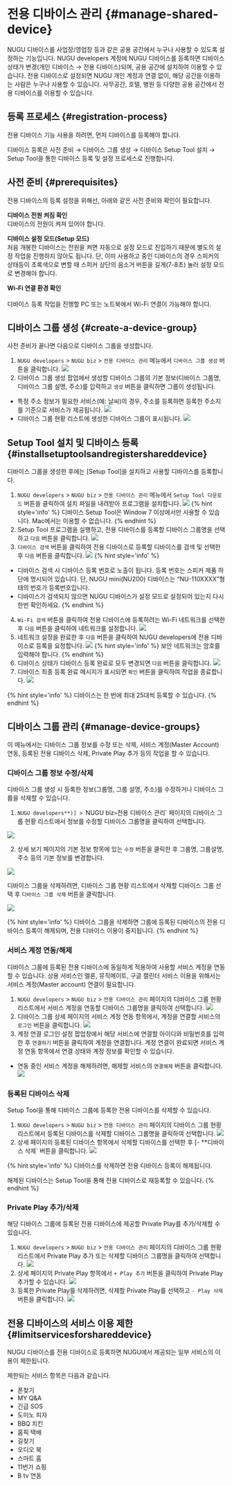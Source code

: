 전용 디바이스 관리 {#manage-shared-device}
====================

NUGU 디바이스를 사업장/영업장 등과 같은 공용 공간에서 누구나 사용할 수 있도록 설정하는 기능입니다.
NUGU developers 계정에 NUGU 디바이스를 등록하면 디바이스 상태가 변경(개인 디바이스 → 전용 디바이스)되며, 공용 공간에 설치하여 이용할 수 있습니다.
전용 디바이스로 설정되면 NUGU 개인 계정과 연결 없이, 해당 공간을 이용하는 사람은 누구나 사용할 수 있습니다. 
사무공간, 호텔, 병원 등 다양한 공용 공간에서 전용 디바이스를 이용할 수 있습니다.

## 등록 프로세스 {#registration-process}
전용 디바이스 기능 사용을 하려면, 먼저 디바이스를 등록해야 합니다. 

디바이스 등록은 사전 준비 → 디바이스 그룹 생성 → 디바이스 Setup Tool 설치 → Setup Tool을 통한 디바이스 등록 및 설정 프로세스로 진행합니다.

## 사전 준비 {#prerequisites}
전용 디바이스의 등록 설정을 위해선, 아래와 같은 사전 준비와 확인이 필요합니다.  

**디바이스 전원 켜짐 확인** <br>
디바이스의 전원이 켜져 있어야 합니다.

**디바이스 설정 모드(Setup 모드)** <br>
처음 개봉한 디바이스는 전원을 켜면 자동으로 설정 모드로 진입하기 때문에 별도의 설정 작업을 진행하지 않아도 됩니다.
단, 이미 사용하고 중인 디바이스의 경우 스피커의 상태등이 초록색으로 변할 때 스피커 상단의 음소거 버튼을 길게(7-8초) 눌러 설정 모드로 변경해야 합니다.

**Wi-Fi 연결 환경 확인** <br>  
디바이스 등록 작업을 진행할 PC 또는 노트북에서 Wi-Fi 연결이 가능해야 합니다.

## 디바이스 그룹 생성 {#create-a-device-group}
사전 준비가 끝나면 다음으로 디바이스 그룹을 생성합니다.

1. `NUGU developers` > `NUGU biz` > `전용 디바이스 관리` 메뉴에서 `디바이스 그룹 생성` 버튼을 클릭합니다.
![](../images/work-with-nugu-biz/ch6_623_c01.png)  
2. 디바이스 그룹 생성 팝업에서 생성할 디바이스 그룹의 기본 정보(디바이스 그룹명, 디바이스 그룹 설명, 주소)를 입력하고 `생성` 버튼을 클릭하면 그룹이 생성됩니다.
  - 특정 주소 정보가 필요한 서비스(예: 날씨)의 경우, 주소를 등록하면 등록한 주소지를 기준으로 서비스가 제공됩니다.
  ![](../images/work-with-nugu-biz/ch6_623_c02.png)
  - 디바이스 그룹 현황 리스트에 생성한 디바이스 그룹이 표시됩니다.
  ![](../images/work-with-nugu-biz/ch6_623_c03.png)

## Setup Tool 설치 및 디바이스 등록 {#installsetuptoolsandregistershareddevice}

디바이스 그룹을 생성한 후에는 [Setup Tool]을 설치하고 사용할 디바이스를 등록합니다.

1. `NUGU developers` > `NUGU biz` > `전용 디바이스 관리` 메뉴에서 `Setup Tool 다운로드` 버튼을 클릭하여 설치 파일을 내려받아 프로그램을 설치합니다.
![](../images/work-with-nugu-biz/ch6_624_c01.png)
{% hint style='info' %}
디바이스 Setup Tool은 Window 7 이상에서만 사용할 수 있습니다. Mac에서는 이용할 수 없습니다.
{% endhint %}
2. Setup Tool 프로그램을 실행하고, 전용 디바이스를 등록할 디바이스 그룹명을 선택하고 `다음` 버튼을 클릭합니다.
![](../images/work-with-nugu-biz/ch6_624_c02.png)
3. `디바이스 검색` 버튼을 클릭하여 전용 디바이스로 등록할 디바이스를 검색 및 선택한 후 `다음` 버튼을 클릭합니다. 
![](../images/work-with-nugu-biz/ch6_624_c03.png)
{% hint style='info' %}
* 디바이스 검색 시 디바이스 등록 번호로 노출이 됩니다. 등록 번호는 스피커 제품 하단에 명시되어 있습니다. 단, NUGU mini(NU200) 디바이스는 “NU-110XXXX”형태의 번호가 등록번호입니다.
* 디바이스가 검색되지 않으면 NUGU 디바이스가 설정 모드로 설정되어 있는지 다시 한번 확인하세요.
{% endhint %}
4. `Wi-Fi 검색` 버튼을 클릭하여 전용 디바이스에 등록하려는 Wi-Fi 네트워크를 선택한 후 `다음` 버튼을 클릭하여 네트워크를 설정합니다.
![](../images/work-with-nugu-biz/ch6_624_c04.png)
5. 네트워크 설정을 완료한 후 `다음` 버튼을 클릭하여 NUGU developers에 전용 디바이스로 등록을 요청합니다. 
![](../images/work-with-nugu-biz/ch6_624_c05.png)
{% hint style='info' %}
보안 네트워크는 암호를 입력해야 합니다.
{% endhint %}
6. 디바이스 상태가 디바이스 등록 완료로 모두 변경되면 `다음` 버튼을 클릭합니다.
![](../images/work-with-nugu-biz/ch6_624_c06.png)
7. 디바이스 최종 등록 완료 메시지가 표시되면 `확인` 버튼을 클릭하여 작업을 종료합니다. 
![](../images/work-with-nugu-biz/ch6_624_c07.png)

{% hint style='info' %}
디바이스는 한 번에 최대 25대씩 등록할 수 있습니다.
{% endhint %}


## 디바이스 그룹 관리 {#manage-device-groups}

이 메뉴에서는 디바이스 그룹 정보를 수정 또는 삭제, 서비스 계정(Master Account) 연동, 등록된 전용 디바이스 삭제, Private Play 추가 등의 작업을 할 수 있습니다.

### 디바이스 그룹 정보 수정/삭제

디바이스 그룹 생성 시 등록한 정보(그룹명, 그룹 설명, 주소)를 수정하거나 디바이스 그룹을 삭제할 수 있습니다.

1. `NUGU developers**)] > `NUGU biz` > `전용 디바이스 관리` 페이지의 디바이스 그룹 현황 리스트에서 정보를 수정할 디바이스 그룹명을 클릭하여 선택합니다.

  ![](../images/work-with-nugu-biz/ch6_625_c01.png)

2. 상세 보기 페이지의 기본 정보 항목에 있는 `수정` 버튼을 클릭한 후 그룹명, 그룹설명, 주소 등의 기본  정보를 변경합니다.

  ![](../images/work-with-nugu-biz/ch6_625_c02.png)

디바이스 그룹을 삭제하려면,
디바이스 그룹 현황 리스트에서 삭제할 디바이스 그룹 선택 후 `디바이스 그룹 삭제` 버튼을 클릭합니다.

  ![](../images/work-with-nugu-biz/ch6_625_c03.png)

{% hint style='info' %}
디바이스 그룹을 삭제하면 그룹에 등록된 디바이스의 전용 디바이스 등록이 해제되며, 전용 디바이스 이용이 중지됩니다.
{% endhint %}

### 서비스 계정 연동/해제

디바이스 그룹에 등록된 전용 디바이스에 동일하게 적용하여 사용할 서비스 계정을 연동할 수 있습니다. 상용 서비스인 멜론, 뮤직메이트, 구글 캘린더 서비스 이용을 위해서는 서비스 계정(Master account) 연결이 필요합니다.

1. `NUGU developers` > `NUGU biz` > `전용 디바이스 관리` 페이지의 디바이스 그룹 현황 리스트에서 서비스 계정을 연동할 디바이스 그룹명을 클릭하여 선택합니다.
![](../images/work-with-nugu-biz/ch6_625_c04.png)
2. 디바이스 그룹 상세 페이지의 서비스 계정 연동 항목에서, 계정을 연결할 서비스의 `로그인` 버튼을 클릭합니다.
![](../images/work-with-nugu-biz/ch6_625_c05.png)
3. 계정 연결 로그인 설정 팝업창에서 해당 서비스에 연결할 아이디와 비밀번호를 입력한 후 `연결하기` 버튼을 클릭하여 계정을 연결합니다. 
계정 연결이 완료되면 서비스 계정 연동 항목에서 연결 상태와 계정 정보를 확인할 수 있습니다.
  * 연동 중인 서비스 계정을 해제하려면, 해제할 서비스의 `연결해제` 버튼을 클릭합니다.
  ![](../images/work-with-nugu-biz/ch6_625_c06.png)


### 등록된 디바이스 삭제

Setup Tool을 통해 디바이스 그룹에 등록한 전용 디바이스를 삭제할 수 있습니다.

1. `NUGU developers` > `NUGU biz` > `전용 디바이스 관리` 페이지의 디바이스 그룹 현황 리스트에서 등록된 디바이스를 삭제할 디바이스 그룹명을 클릭하여 선택합니다.
![](../images/work-with-nugu-biz/ch6_625_c07.png)
2. 상세  페이지의 등록된 디바이스 항목에서 삭제할 디바이스를 선택한 후 [- **디바이스 삭제` 버튼을 클릭합니다.
![](../images/work-with-nugu-biz/ch6_625_c08.png)

{% hint style='info' %}
디바이스를 삭제하면 전용 디바이스 등록이 해제됩니다.

해제된 디바이스는 Setup Tool을 통해 전용 디바이스로 재등록할 수 있습니다.
{% endhint %}


### Private Play 추가/삭제

해당 디바이스 그룹에 등록된 전용 디바이스에 제공할 Private Play를 추가/삭제할 수 있습니다.

1. `NUGU developers` > `NUGU biz` > `전용 디바이스 관리` 페이지의 디바이스 그룹 현황 리스트에서 Private Play 추가 또는 삭제할 디바이스 그룹명을 클릭하여 선택합니다.
![](../images/work-with-nugu-biz/ch6_625_c09.png)
2. 상세 페이지의 Private Play 항목에서 `+ Play 추가` 버튼을 클릭하여 Private Play 추가할 수 있습니다. 
![](../images/work-with-nugu-biz/ch6_625_c10.png)
3. 등록한 Private Play를 삭제하려면, 삭제할 Private Play를 선택하고 `- Play 삭제` 버튼을 클릭합니다.
![](../images/work-with-nugu-biz/ch6_625_c11.png)

## 전용 디바이스의 서비스 이용 제한 {#limitservicesforshareddevice}
NUGU 디바이스를 전용 디바이스로 등록하면 NUGU에서 제공되는 일부 서비스의 이용이 제한됩니다.

제한되는 서비스 항목은 다음과 같습니다.

* 폰찾기
* MY Q&A
* 긴급 SOS
* 도미노 피자
* BBQ 치킨
* 홈픽 택배
* 길찾기
* 오디오 북
* 스마트 홈
* 11번가 쇼핑
* B tv 연동
